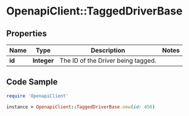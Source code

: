 # OpenapiClient::TaggedDriverBase

## Properties
Name | Type | Description | Notes
------------ | ------------- | ------------- | -------------
**id** | **Integer** | The ID of the Driver being tagged. | 

## Code Sample

```ruby
require 'OpenapiClient'

instance = OpenapiClient::TaggedDriverBase.new(id: 456)
```


